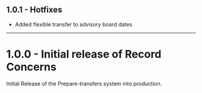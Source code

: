 
## 1.0.1 - Hotfixes
* Added flexible transfer to advisory board dates

---

# 1.0.0 - Initial release of Record Concerns
Initial Release of the Prepare-transfers system into production.